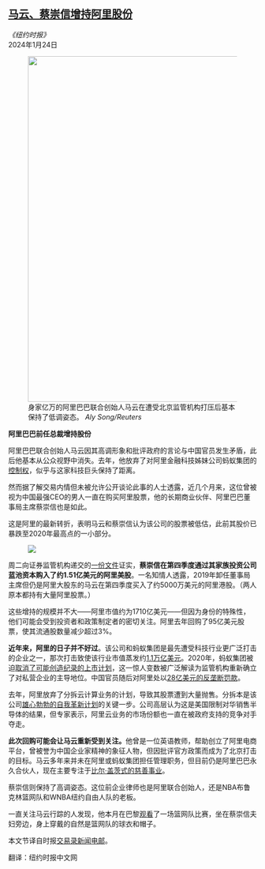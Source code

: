 <!--1706067422000-->
[马云、蔡崇信增持阿里股份](https://cn.nytimes.com/business/20240124/jack-ma-alibaba-shares/)
------

<address>《纽约时报》</address><time pudate="2024-01-24 11:20:29" datetime="2024-01-24 11:20:29">2024年1月24日</time><figure><img src="https://images.weserv.nl/?url=static01.nyt.com/images/2024/01/23/multimedia/23db-newsletter-ma-htqv/23db-newsletter-ma-htqv-master1050.jpg" width="1050" height="700"><figcaption>身家亿万的阿里巴巴联合创始人马云在遭受北京监管机构打压后基本保持了低调姿态。 <cite>Aly Song/Reuters</cite></figcaption></figure><section><p><b>阿里巴巴前任总裁增持股份</b></p><p>阿里巴巴联合创始人马云因其高调形象和批评政府的言论与中国官员发生矛盾，此后他基本从公众视野中消失。去年，他放弃了对阿里金融科技姊妹公司蚂蚁集团的<a href="https://cn.nytimes.com/business/20230109/jack-ma-ant-group/">控制权</a>，似乎与这家科技巨头保持了距离。</p><p>然而据了解交易内情但未被允许公开谈论此事的人士透露，近几个月来，这位曾被视为中国最强CEO的男人一直在购买阿里股票，他的长期商业伙伴、阿里巴巴董事局主席蔡崇信也是如此。</p><p>这是阿里的最新转折，表明马云和蔡崇信认为该公司的股票被低估，此前其股价已暴跌至2020年最高点的一小部分。</p><p><figure><img src="https://images.weserv.nl/?url=static01.nyt.com/images/2024/01/23/business/23db-baba-final/23db-baba-final-jumbo.png"></p><figcaption> <cite></cite></figcaption></figure><p>周二向证券监管机构递交的<a rel="noopener noreferrer" target="_blank" href="https://www.sec.gov/Archives/edgar/data/1675855/000090514824000258/0000905148-24-000258-index.htm">一份文件</a>证实，<b>蔡崇信在第四季度通过其家族投资公司蓝池资本购入了约1.51亿美元的阿里美股</b>。一名知情人透露，2019年卸任董事局主席但仍是阿里大股东的马云在第四季度买入了约5000万美元的阿里港股。（两人原本都持有大量阿里股票。）</p><p>这些增持的规模并不大——阿里市值约为1710亿美元——但因为身份的特殊性，他们可能会受到投资者和政策制定者的密切关注。阿里去年回购了95亿美元股票，使其流通股数量减少超过3%。</p><p><b>近年来，阿里的日子并不好过</b>。该公司和蚂蚁集团是最先遭受科技行业更广泛打击的企业之一，那次打击致使该行业市值蒸发约<a rel="noopener noreferrer" target="_blank" href="https://www.reuters.com/technology/beijings-regulatory-crackdown-wipes-11-trln-off-chinese-big-tech-2023-07-12/">1.1万亿美元</a>。2020年，蚂蚁集团被迫<a href="https://cn.nytimes.com/business/20201104/ant-ipo-jack-ma-summoned/">取消了可能创造纪录的上市计划</a>，这一惊人变数被广泛解读为监管机构重新确立了对私营企业的主导地位。中国官员随后对阿里处以<a href="https://cn.nytimes.com/technology/20210412/china-alibaba-monopoly-fine/">28亿美元的反垄断罚款</a>。</p><p>去年，阿里放弃了分拆云计算业务的计划，导致其股票遭到大量抛售。分拆本是该公司<a href="https://cn.nytimes.com/technology/20230329/alibaba-china-e-commerce/">雄心勃勃的自我革新计划</a>的关键一步。公司高层认为这是美国限制对华销售半导体的结果，但专家表示，阿里云业务的市场份额也一直在被政府支持的竞争对手夺走。</p><p><b>此次回购可能会让马云重新受到关注。</b>他曾是一位英语教师，帮助创立了阿里电商平台，曾被誉为中国企业家精神的象征人物，但因批评官方政策而成为了北京打击的目标。马云多年来并未在阿里或蚂蚁集团担任管理职务，但目前仍是阿里巴巴永久合伙人，现在主要专注于<a rel="noopener noreferrer" target="_blank" href="https://www.wsj.com/articles/jack-mas-life-after-alibaba-takes-him-to-a-fish-farm-fiji-and-beyond-d1a2d3d8">比尔·盖茨式的慈善事业</a>。</p><p>蔡崇信则保持了高调姿态。这位前企业律师也是阿里联合创始人，还是NBA布鲁克林篮网队和WNBA纽约自由人队的老板。</p><p>一直关注马云行踪的人发现，他本月在巴黎<a rel="noopener noreferrer" target="_blank" href="https://www.dimsumdaily.hk/alibaba-founder-jack-ma-spotted-in-paris-amidst-speculation-of-lvmh-collaboration-talks/">观看</a>了一场篮网队比赛，坐在蔡崇信夫妇旁边，身上穿戴的自然是篮网队的球衣和帽子。</p></section><footer><p>本文节译自时报<a rel="nofollow" target="_blank" href="https://www.nytimes.com/2024/01/23/business/dealbook/jack-ma-alibaba-shares.html">交易录新闻电邮</a>。</p><p>翻译：纽约时报中文网</p></footer>

